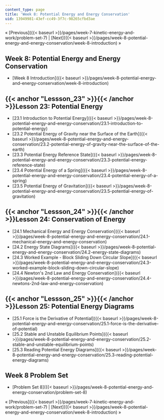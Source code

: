 ```yaml
---
content_type: page
title: 'Week 8: Potential Energy and Energy Conservation'
uid: 13949981-43ef-cc49-3f7c-98265cfbd3ae
---
```


« [Previous]({{< baseurl >}}/pages/week-7-kinetic-energy-and-work/problem-set-7) | [Next]({{< baseurl >}}/pages/week-8-potential-energy-and-energy-conservation/week-8-introduction) »

Week 8: Potential Energy and Energy Conservation
------------------------------------------------

*   [Week 8 Introduction]({{< baseurl >}}/pages/week-8-potential-energy-and-energy-conservation/week-8-introduction)

{{< anchor "Lessson_23" >}}{{< /anchor >}}Lesson 23: Potential Energy
---------------------------------------------------------------------

*   [23.1 Introduction to Potential Energy]({{< baseurl >}}/pages/week-8-potential-energy-and-energy-conservation/23.1-introduction-to-potential-energy)
*   [23.2 Potential Energy of Gravity near the Surface of the Earth]({{< baseurl >}}/pages/week-8-potential-energy-and-energy-conservation/23.2-potential-energy-of-gravity-near-the-surface-of-the-earth)
*   [23.3 Potential Energy Reference State]({{< baseurl >}}/pages/week-8-potential-energy-and-energy-conservation/23.3-potential-energy-reference-state)
*   [23.4 Potential Energy of a Spring]({{< baseurl >}}/pages/week-8-potential-energy-and-energy-conservation/23.4-potential-energy-of-a-spring)
*   [23.5 Potential Energy of Gravitation]({{< baseurl >}}/pages/week-8-potential-energy-and-energy-conservation/23.5-potential-energy-of-gravitation)

{{< anchor "Lessson_24" >}}{{< /anchor >}}Lesson 24: Conservation of Energy
---------------------------------------------------------------------------

*   [24.1 Mechanical Energy and Energy Conservation]({{< baseurl >}}/pages/week-8-potential-energy-and-energy-conservation/24.1-mechanical-energy-and-energy-conservation)
*   [24.2 Energy State Diagrams]({{< baseurl >}}/pages/week-8-potential-energy-and-energy-conservation/24.2-energy-state-diagrams)
*   [24.3 Worked Example - Block Sliding Down Circular Slope]({{< baseurl >}}/pages/week-8-potential-energy-and-energy-conservation/24.3-worked-example-block-sliding-down-circular-slope)
*   [24.4 Newton's 2nd Law and Energy Conservation]({{< baseurl >}}/pages/week-8-potential-energy-and-energy-conservation/24.4-newtons-2nd-law-and-energy-conservation)

{{< anchor "Lessson_25" >}}{{< /anchor >}}Lesson 25: Potential Energy Diagrams
------------------------------------------------------------------------------

*   [25.1 Force is the Derivative of Potential]({{< baseurl >}}/pages/week-8-potential-energy-and-energy-conservation/25.1-force-is-the-derivative-of-potential)
*   [25.2 Stable and Unstable Equilibrium Points]({{< baseurl >}}/pages/week-8-potential-energy-and-energy-conservation/25.2-stable-and-unstable-equilibrium-points)
*   [25.3 Reading Potential Energy Diagrams]({{< baseurl >}}/pages/week-8-potential-energy-and-energy-conservation/25.3-reading-potential-energy-diagrams)

Week 8 Problem Set
------------------

*   [Problem Set 8]({{< baseurl >}}/pages/week-8-potential-energy-and-energy-conservation/problem-set-8)

« [Previous]({{< baseurl >}}/pages/week-7-kinetic-energy-and-work/problem-set-7) | [Next]({{< baseurl >}}/pages/week-8-potential-energy-and-energy-conservation/week-8-introduction) »